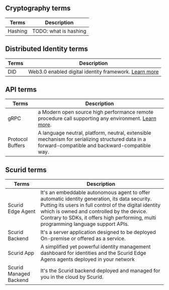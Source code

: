 ## Cryptography terms

| Terms   | Description           |
|---------|-----------------------|
| Hashing | TODO: what is hashing |


## Distributed Identity terms

| Terms | Description                                                                              |
|-------|------------------------------------------------------------------------------------------|
| DID   | Web3.0 enabled digital identity framework. [Learn more](https://www.w3.org/TR/did-core/) |


## API terms

| Terms            | Description                                                                                                                                      |
|------------------|--------------------------------------------------------------------------------------------------------------------------------------------------|
| gRPC             | a Modern open source high performance remote procedure call supporting any environment. [Learn more](https://grpc.io/).                          |
| Protocol Buffers | A language neutral, platform, neutral, extensible mechanism for serializing structured data in a forward-compatible and backward-compatible way. |

## Scurid terms

| Terms                  | Description                                                                                                                                                                                                                                                                                 |
|------------------------|---------------------------------------------------------------------------------------------------------------------------------------------------------------------------------------------------------------------------------------------------------------------------------------------|
| Scurid Edge Agent      | It's an embeddable autonomous agent to offer automatic identity generation, its data security. Putting its users in full control of the digital identity which is owned and controlled by the device. Contrary to SDKs, it offers high performing, multi programming language support APIs. |
| Scurid Backend         | It's a server application designed to be deployed On-premise or offered as a service.                                                                                                                                                                                                       |
| Scurid App             | A simplified yet powerful identity management dashboard for identities and the Scurid Edge Agens agents deployed in your network                                                                                                                                                            |
| Scurid Managed Backend | It's the Scurid backend deployed and managed for you in the cloud by Scurid.                                                                                                                                                                                                                |